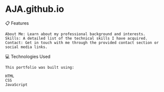 # AJA.github.io

📋 Features

    About Me: Learn about my professional background and interests.
    Skills: A detailed list of the technical skills I have acquired.
    Contact: Get in touch with me through the provided contact section or social media links.

💻 Technologies Used

    This portfolio was built using:

    HTML
    CSS
    JavaScript
